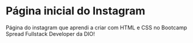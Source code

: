 # Página inicial do Instagram
 Página do instagram que aprendi a criar com HTML e CSS no Bootcamp  Spread Fullstack Developer da DIO!
